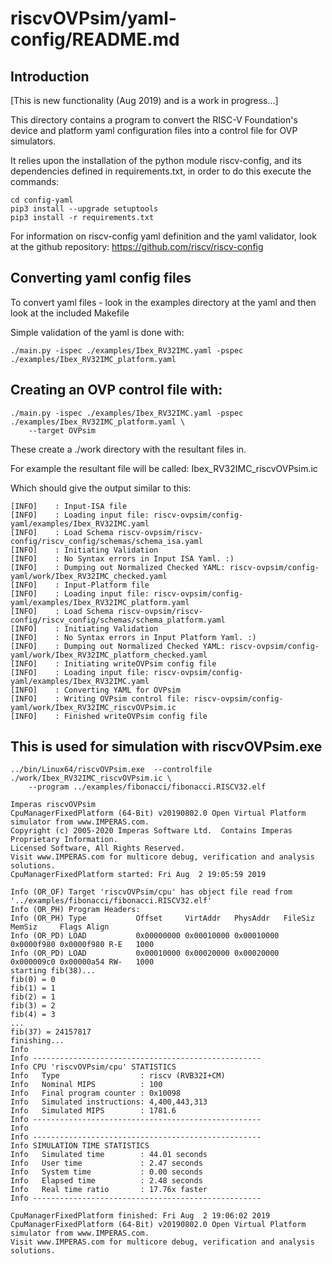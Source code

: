 riscvOVPsim/yaml-config/README.md
===

Introduction
---

[This is new functionality (Aug 2019) and is a work in progress...]

This directory contains a program to convert the RISC-V Foundation's device and platform yaml configuration files into a control file for OVP simulators.

It relies upon the installation of the python module riscv-config, and its dependencies defined in requirements.txt,
in order to do this execute the commands:

    cd config-yaml
	pip3 install --upgrade setuptools
    pip3 install -r requirements.txt

For information on riscv-config yaml definition and the yaml validator, look at the github repository: https://github.com/riscv/riscv-config

Converting yaml config files
---
To convert yaml files - look in the examples directory at the yaml and then look at the included Makefile

Simple validation of the yaml is done with:

    ./main.py -ispec ./examples/Ibex_RV32IMC.yaml -pspec ./examples/Ibex_RV32IMC_platform.yaml

Creating an OVP control file with:
---

    ./main.py -ispec ./examples/Ibex_RV32IMC.yaml -pspec ./examples/Ibex_RV32IMC_platform.yaml \
        --target OVPsim

These create a ./work directory with the resultant files in.

For example the resultant file will be called: Ibex_RV32IMC_riscvOVPsim.ic

Which should give the output similar to this:

    [INFO]    : Input-ISA file
    [INFO]    : Loading input file: riscv-ovpsim/config-yaml/examples/Ibex_RV32IMC.yaml
    [INFO]    : Load Schema riscv-ovpsim/riscv-config/riscv_config/schemas/schema_isa.yaml
    [INFO]    : Initiating Validation
    [INFO]    : No Syntax errors in Input ISA Yaml. :)
    [INFO]    : Dumping out Normalized Checked YAML: riscv-ovpsim/config-yaml/work/Ibex_RV32IMC_checked.yaml
    [INFO]    : Input-Platform file
    [INFO]    : Loading input file: riscv-ovpsim/config-yaml/examples/Ibex_RV32IMC_platform.yaml
    [INFO]    : Load Schema riscv-ovpsim/riscv-config/riscv_config/schemas/schema_platform.yaml
    [INFO]    : Initiating Validation
    [INFO]    : No Syntax errors in Input Platform Yaml. :)
    [INFO]    : Dumping out Normalized Checked YAML: riscv-ovpsim/config-yaml/work/Ibex_RV32IMC_platform_checked.yaml
    [INFO]    : Initiating writeOVPsim config file
    [INFO]    : Loading input file: riscv-ovpsim/config-yaml/examples/Ibex_RV32IMC.yaml
    [INFO]    : Converting YAML for OVPsim
    [INFO]    : Writing OVPsim control file: riscv-ovpsim/config-yaml/work/Ibex_RV32IMC_riscvOVPsim.ic
    [INFO]    : Finished writeOVPsim config file
    
This is used for simulation with riscvOVPsim.exe
---

    ../bin/Linux64/riscvOVPsim.exe  --controlfile ./work/Ibex_RV32IMC_riscvOVPsim.ic \
        --program ../examples/fibonacci/fibonacci.RISCV32.elf

    Imperas riscvOVPsim
    CpuManagerFixedPlatform (64-Bit) v20190802.0 Open Virtual Platform simulator from www.IMPERAS.com.
    Copyright (c) 2005-2020 Imperas Software Ltd.  Contains Imperas Proprietary Information.
    Licensed Software, All Rights Reserved.
    Visit www.IMPERAS.com for multicore debug, verification and analysis solutions.
    CpuManagerFixedPlatform started: Fri Aug  2 19:05:59 2019
    
    Info (OR_OF) Target 'riscvOVPsim/cpu' has object file read from '../examples/fibonacci/fibonacci.RISCV32.elf'
    Info (OR_PH) Program Headers:
    Info (OR_PH) Type           Offset     VirtAddr   PhysAddr   FileSiz    MemSiz     Flags Align
    Info (OR_PD) LOAD           0x00000000 0x00010000 0x00010000 0x0000f980 0x0000f980 R-E   1000
    Info (OR_PD) LOAD           0x00010000 0x00020000 0x00020000 0x000009c0 0x00000a54 RW-   1000
    starting fib(38)...
    fib(0) = 0
    fib(1) = 1
    fib(2) = 1
    fib(3) = 2
    fib(4) = 3
    ...
    fib(37) = 24157817
    finishing...
    Info 
    Info ---------------------------------------------------
    Info CPU 'riscvOVPsim/cpu' STATISTICS
    Info   Type                  : riscv (RVB32I+CM)
    Info   Nominal MIPS          : 100
    Info   Final program counter : 0x10098
    Info   Simulated instructions: 4,400,443,313
    Info   Simulated MIPS        : 1781.6
    Info ---------------------------------------------------
    Info 
    Info ---------------------------------------------------
    Info SIMULATION TIME STATISTICS
    Info   Simulated time        : 44.01 seconds
    Info   User time             : 2.47 seconds
    Info   System time           : 0.00 seconds
    Info   Elapsed time          : 2.48 seconds
    Info   Real time ratio       : 17.76x faster
    Info ---------------------------------------------------
    
    CpuManagerFixedPlatform finished: Fri Aug  2 19:06:02 2019
    CpuManagerFixedPlatform (64-Bit) v20190802.0 Open Virtual Platform simulator from www.IMPERAS.com.
    Visit www.IMPERAS.com for multicore debug, verification and analysis solutions.
    
##
    

